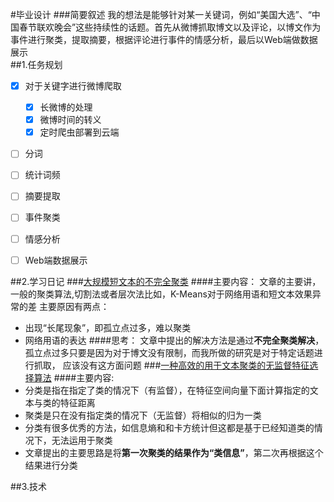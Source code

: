 #毕业设计
###简要叙述
我的想法是能够针对某一关键词，例如“美国大选”、“中国春节联欢晚会”这些持续性的话题。首先从微博抓取博文以及评论，以博文作为事件进行聚类，提取摘要，根据评论进行事件的情感分析，最后以Web端做数据展示                                                                                                                                                                                                                                                                                                                                                                                                                                                                                                                                                                                                                                                                                                                                                                                                                                                                                                                                                                                                                                                                                                                                                                                                                                                                                                                                                                                                                                                                                                                                                                                                                                            
##1.任务规划
- [x] 对于关键字进行微博爬取
    - [x] 长微博的处理
    - [x] 微博时间的转义
    - [x] 定时爬虫部署到云端
- [ ] 分词
- [ ] 统计词频
- [ ] 摘要提取
- [ ] 事件聚类
- [ ] 情感分析
- [ ] Web端数据展示


##2.学习日记
###[大规模短文本的不完全聚类][1]
####主要内容：
文章的主要讲，一般的聚类算法,切割法或者层次法比如，K-Means对于网络用语和短文本效果异常的差
主要原因有两点：
- 出现“长尾现象”，即孤立点过多，难以聚类
- 网络用语的表达
####思考：
文章中提出的解决方法是通过**不完全聚类解决**，孤立点过多只要是因为对于博文没有限制，而我所做的研究是对于特定话题进行抓取，
应该没有这方面问题
###[一种高效的用于文本聚类的无监督特征选择算法][2]
####主要内容:
- 分类是指在指定了类的情况下（有监督），在特征空间向量下面计算指定的文本与类的特征距离
- 聚类是只在没有指定类的情况下（无监督）将相似的归为一类
- 分类有很多优秀的方法，如信息熵和和卡方统计但这都是基于已经知道类的情况下，无法运用于聚类
- 文章提出的主要思路是将**第一次聚类的结果作为“类信息”**，第二次再根据这个结果进行分类

##3.技术






[1]: http://jcip.cipsc.org.cn/CN/article/downloadArticleFile.do?attachType=PDF&id=1441
[2]: http://crad.ict.ac.cn/CN/article/downloadArticleFile.do?attachType=PDF&id=810




